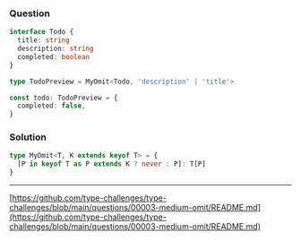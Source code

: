 ### Question
```ts
interface Todo {
  title: string
  description: string
  completed: boolean
}

type TodoPreview = MyOmit<Todo, 'description' | 'title'>

const todo: TodoPreview = {
  completed: false,
}
```
### Solution
```ts
type MyOmit<T, K extends keyof T> = {
  [P in keyof T as P extends K ? never : P]: T[P]
}
```
---
[https://github.com/type-challenges/type-challenges/blob/main/questions/00003-medium-omit/README.md](https://github.com/type-challenges/type-challenges/blob/main/questions/00003-medium-omit/README.md)
